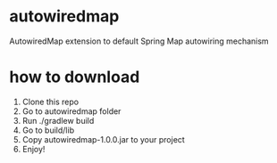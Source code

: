 # autowiredmap
AutowiredMap extension to default Spring Map autowiring mechanism

# how to download
1. Clone this repo
2. Go to autowiredmap folder
3. Run ./gradlew build
4. Go to build/lib
5. Copy autowiredmap-1.0.0.jar to your project
6. Enjoy!
